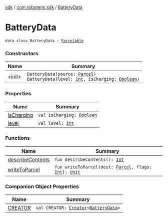 [sdk](../../index.md) / [com.robotemi.sdk](../index.md) / [BatteryData](./index.md)

# BatteryData

`data class BatteryData : `[`Parcelable`](https://developer.android.com/reference/android/os/Parcelable.html)

### Constructors

| Name | Summary |
|---|---|
| [&lt;init&gt;](-init-.md) | `BatteryData(source: `[`Parcel`](https://developer.android.com/reference/android/os/Parcel.html)`)`<br>`BatteryData(level: `[`Int`](https://kotlinlang.org/api/latest/jvm/stdlib/kotlin/-int/index.html)`, isCharging: `[`Boolean`](https://kotlinlang.org/api/latest/jvm/stdlib/kotlin/-boolean/index.html)`)` |

### Properties

| Name | Summary |
|---|---|
| [isCharging](is-charging.md) | `val isCharging: `[`Boolean`](https://kotlinlang.org/api/latest/jvm/stdlib/kotlin/-boolean/index.html) |
| [level](level.md) | `val level: `[`Int`](https://kotlinlang.org/api/latest/jvm/stdlib/kotlin/-int/index.html) |

### Functions

| Name | Summary |
|---|---|
| [describeContents](describe-contents.md) | `fun describeContents(): `[`Int`](https://kotlinlang.org/api/latest/jvm/stdlib/kotlin/-int/index.html) |
| [writeToParcel](write-to-parcel.md) | `fun writeToParcel(dest: `[`Parcel`](https://developer.android.com/reference/android/os/Parcel.html)`, flags: `[`Int`](https://kotlinlang.org/api/latest/jvm/stdlib/kotlin/-int/index.html)`): `[`Unit`](https://kotlinlang.org/api/latest/jvm/stdlib/kotlin/-unit/index.html) |

### Companion Object Properties

| Name | Summary |
|---|---|
| [CREATOR](-c-r-e-a-t-o-r.md) | `val CREATOR: `[`Creator`](https://developer.android.com/reference/android/os/Parcelable/Creator.html)`<`[`BatteryData`](./index.md)`>` |
